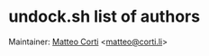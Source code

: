 # undock.sh list of authors

Maintainer: [Matteo Corti](https://github.com/matteocorti) <[matteo@corti.li](mailto:matteo@.corti.li)>
